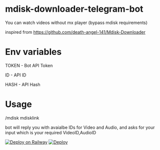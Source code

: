 # mdisk-downloader-telegram-bot

You can watch videos without mx player (bypass mdisk requirements)

inspired from https://github.com/death-angel-141/Mdisk-Downloader

# Env variables

TOKEN - Bot API Token

ID - API ID

HASH - API Hash

# Usage

/mdisk mdisklink

bot will reply you with avaialbe IDs for Video and Audio, and asks for your input which is your required VideoID,AudioID

[![Deploy on Railway](https://railway.app/button.svg)](https://railway.app/new/template/D6ueVa?referralCode=_4oAwx)
<a href="https://heroku.com/deploy?template=https://github.com/bipinkrish/mdisk-downloader-telegram-bot">
  <img src="https://www.herokucdn.com/deploy/button.svg" alt="Deploy">
